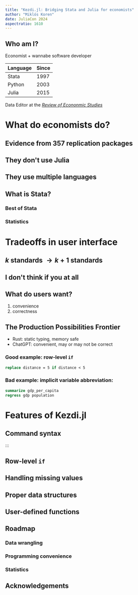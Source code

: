 ```yaml
---
title: "Kezdi.jl: Bridging Stata and Julia for economists"
author: "Miklós Koren"
date: JuliaCon 2024
aspectratio: 1610
---
```

## Who am I?
Economist + wannabe software developer

| Language | Since |
|----------|-------|
| Stata    | 1997  |
| Python   | 2003  |
| Julia    | 2015  |

Data Editor at the *[Review of Econonmic Studies](https://www.restud.com/)*

# What do economists do?

## Evidence from 357 replication packages

## They don't use Julia

## They use multiple languages

## What is Stata?

### Best of Stata

### Statistics

# Tradeoffs in user interface

## $k$ standards $\to k+1$ standards

## I don't think if you at all

## What do users want?
1. convenience
2. correctness

## The Production Possibilities Frontier
- Rust: static typing, memory safe
- ChatGPT: convenient, may or may not be correct

### Good example: row-level `if`
```stata
replace distance = 5 if distance < 5
```

### Bad example: implicit variable abbreviation:
```stata
summarize gdp_per_capita
regress gdp population
```

# Features of Kezdi.jl

## Command syntax

::: 

## Row-level `if`

## Handling missing values

## Proper data structures

## User-defined functions

## Roadmap
### Data wrangling
### Programming convenience
### Statistics

## Acknowledgements